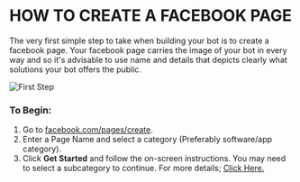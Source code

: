 # HOW TO CREATE A FACEBOOK PAGE
The very first simple step to take when building your bot is to create a facebook page. Your facebook page carries the image of your bot in every way and so it's advisable to use name and details that depicts clearly what solutions your bot offers the public.

![First Step](https://www.wholesaleclearance.co.uk/blog/wp-content/uploads/2015/07/Facebook5.jpg)

### To Begin:
1. Go to [facebook.com/pages/create](https://m.facebook.com/pages/creation/?cat_ref_page_id=0&ref_type&_rdr).
2. Enter a Page Name and select a category (Preferably software/app category).
3. Click **Get Started** and follow the on-screen instructions. You may need to select a subcategory to continue.
For more details; [Click Here.](https://m.facebook.com/help/104002523024878?helpref=about_content)
